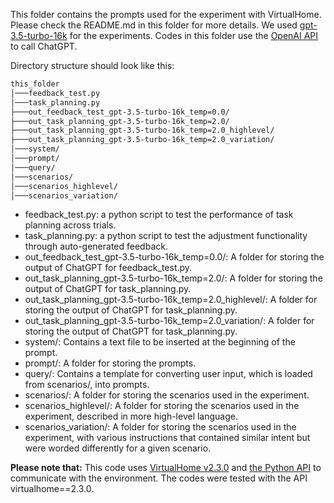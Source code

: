 This folder contains the prompts used for the experiment with VirtualHome. Please check the README.md in this folder for more details. We used [gpt-3.5-turbo-16k](https://platform.openai.com/docs/models/gpt-3-5) for the experiments. Codes in this folder use the [OpenAI API](https://platform.openai.com/docs/api-reference) to call ChatGPT.

Directory structure should look like this:
```bash
this_folder
│───feedback_test.py
│───task_planning.py
├───out_feedback_test_gpt-3.5-turbo-16k_temp=0.0/
├───out_task_planning_gpt-3.5-turbo-16k_temp=2.0/
├───out_task_planning_gpt-3.5-turbo-16k_temp=2.0_highlevel/
├───out_task_planning_gpt-3.5-turbo-16k_temp=2.0_variation/
│───system/
│───prompt/
│───query/
│───scenarios/
│───scenarios_highlevel/
│───scenarios_variation/
```
* feedback_test.py: a python script to test the performance of task planning across trials.
* task_planning.py: a python script to test the adjustment functionality through auto-generated feedback.
* out_feedback_test_gpt-3.5-turbo-16k_temp=0.0/: A folder for storing the output of ChatGPT for feedback_test.py.
* out_task_planning_gpt-3.5-turbo-16k_temp=2.0/: A folder for storing the output of ChatGPT for task_planning.py.
* out_task_planning_gpt-3.5-turbo-16k_temp=2.0_highlevel/: A folder for storing the output of ChatGPT for task_planning.py.
* out_task_planning_gpt-3.5-turbo-16k_temp=2.0_variation/: A folder for storing the output of ChatGPT for task_planning.py.
* system/: Contains a text file to be inserted at the beginning of the prompt.
* prompt/: A folder for storing the prompts.
* query/: Contains a template for converting user input, which is loaded from scenarios/, into prompts.
* scenarios/: A folder for storing the scenarios used in the experiment.
* scenarios_highlevel/: A folder for storing the scenarios used in the experiment, described in more high-level language.
* scenarios_variation/: A folder for storing the scenarios used in the experiment, with various instructions that contained similar intent but were worded differently for a given scenario.

**Please note that:**
This code uses [VirtualHome v2.3.0](http://virtual-home.org/documentation/master/index.html) and [the Python API](https://github.com/xavierpuigf/virtualhome) to communicate with the environment. The codes were tested with the API virtualhome==2.3.0.